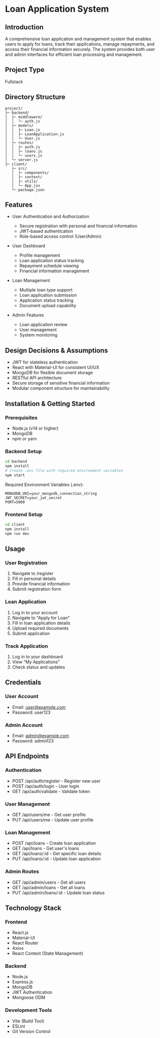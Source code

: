 # Loan Application System

## Introduction
A comprehensive loan application and management system that enables users to apply for loans, track their applications, manage repayments, and access their financial information securely. The system provides both user and admin interfaces for efficient loan processing and management.

## Project Type
Fullstack

## Directory Structure
```
project/
├─ backend/
│  ├─ middleware/
│  │  └─ auth.js
│  ├─ models/
│  │  ├─ Loan.js
│  │  ├─ LoanApplication.js
│  │  └─ User.js
│  ├─ routes/
│  │  ├─ auth.js
│  │  ├─ loans.js
│  │  └─ users.js
│  └─ server.js
├─ client/
   ├─ src/
   │  ├─ components/
   │  ├─ context/
   │  ├─ utils/
   │  └─ App.jsx
   └─ package.json
```

## Features
- User Authentication and Authorization
  - Secure registration with personal and financial information
  - JWT-based authentication
  - Role-based access control (User/Admin)

- User Dashboard
  - Profile management
  - Loan application status tracking
  - Repayment schedule viewing
  - Financial information management

- Loan Management
  - Multiple loan type support
  - Loan application submission
  - Application status tracking
  - Document upload capability

- Admin Features
  - Loan application review
  - User management
  - System monitoring

## Design Decisions & Assumptions
- JWT for stateless authentication
- React with Material-UI for consistent UI/UX
- MongoDB for flexible document storage
- RESTful API architecture
- Secure storage of sensitive financial information
- Modular component structure for maintainability

## Installation & Getting Started

### Prerequisites
- Node.js (v14 or higher)
- MongoDB
- npm or yarn

### Backend Setup
```bash
cd backend
npm install
# Create .env file with required environment variables
npm start
```

Required Environment Variables (.env):
```
MONGODB_URI=your_mongodb_connection_string
JWT_SECRET=your_jwt_secret
PORT=5000
```

### Frontend Setup
```bash
cd client
npm install
npm run dev
```

## Usage

### User Registration
1. Navigate to /register
2. Fill in personal details
3. Provide financial information
4. Submit registration form

### Loan Application
1. Log in to your account
2. Navigate to "Apply for Loan"
3. Fill in loan application details
4. Upload required documents
5. Submit application

### Track Application
1. Log in to your dashboard
2. View "My Applications"
3. Check status and updates

## Credentials

### User Account
- Email: user@example.com
- Password: user123

### Admin Account
- Email: admin@example.com
- Password: admin123

## API Endpoints

### Authentication
- POST /api/auth/register - Register new user
- POST /api/auth/login - User login
- GET /api/auth/validate - Validate token

### User Management
- GET /api/users/me - Get user profile
- PUT /api/users/me - Update user profile

### Loan Management
- POST /api/loans - Create loan application
- GET /api/loans - Get user's loans
- GET /api/loans/:id - Get specific loan details
- PUT /api/loans/:id - Update loan application

### Admin Routes
- GET /api/admin/users - Get all users
- GET /api/admin/loans - Get all loans
- PUT /api/admin/loans/:id - Update loan status

## Technology Stack

### Frontend
- React.js
- Material-UI
- React Router
- Axios
- React Context (State Management)

### Backend
- Node.js
- Express.js
- MongoDB
- JWT Authentication
- Mongoose ODM

### Development Tools
- Vite (Build Tool)
- ESLint
- Git Version Control